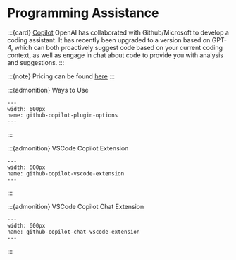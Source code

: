 # Programming Assistance


:::{card} [Copilot](https://github.com/features/copilot)
OpenAI has collaborated with Github/Microsoft to develop a coding assistant. It has recently been upgraded to a version based on GPT-4, which can both proactively suggest code based on your current coding context, as well as engage in chat about code to provide you with analysis and suggestions.
:::

:::{note} Pricing can be found [here](https://docs.github.com/en/copilot/overview-of-github-copilot/about-github-copilot-for-individuals)
:::

:::{admonition} Ways to Use 
```{figure} ./images/github-copilot-plugin-options.png
---
width: 600px
name: github-copilot-plugin-options
---
```
:::

:::{admonition} VSCode Copilot Extension 
```{figure} ./images/github-copilot-vscode-extension.png
---
width: 600px
name: github-copilot-vscode-extension
---
```
:::


:::{admonition} VSCode Copilot Chat Extension 
```{figure} ./images/github-copilot-chat-vscode-extension.png
---
width: 600px
name: github-copilot-chat-vscode-extension
---
```
:::
